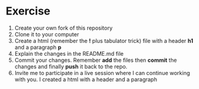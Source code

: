 # Exercise

1. Create your own fork of this repository
2. Clone it to your computer
3. Create a html (remember the **!** plus tabulator trick) file with a header **h1** and a paragraph **p**
4. Explain the changes in the README.md file
5. Commit your changes. Remember **add** the files then **commit** the changes and finally **push** it back to the repo.
7. Invite me to participate in a live session where I can continue working with you.
I created a html with a header and a paragraph 
